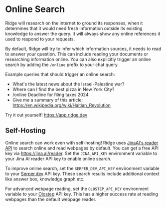 # Online Search

Ridge will research on the internet to ground its responses, when it determines that it would need fresh information outside its existing knowledge to answer the query. It will always show any online references it used to respond to your requests.

By default, Ridge will try to infer which information sources, it needs to read to answer your question. This can include reading your documents or researching information online. You can also explicitly trigger an online search by adding the `/online` prefix to your chat query.

Example queries that should trigger an online search:
- What's the latest news about the Israel-Palestine war?
- Where can I find the best pizza in New York City?
- /online Deadline for filing taxes 2024.
- Give me a summary of this article: https://en.wikipedia.org/wiki/Haitian_Revolution

Try it out yourself! https://app.ridge.dev

## Self-Hosting

Online search can work even with self-hosting! Ridge uses [JinaAI's reader API](https://jina.ai/reader/) to search online and read webpages by default. You can get a free API key via https://jina.ai/reader. Set the `JINA_API_KEY` environment variable to your Jina AI reader API key to enable online search.

To improve online search, set the `SERPER_DEV_API_KEY` environment variable to your [Serper.dev](https://serper.dev/) API key. These search results include additional context like answer box, knowledge graph etc.

For advanced webpage reading, set the `OLOSTEP_API_KEY` environment variable to your [Olostep](https://www.olostep.com/) API key. This has a higher success rate at reading webpages than the default webpage reader.
